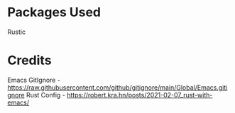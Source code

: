 # Packages Used

Rustic


# Credits

Emacs GitIgnore - https://raw.githubusercontent.com/github/gitignore/main/Global/Emacs.gitignore
Rust Config - https://robert.kra.hn/posts/2021-02-07_rust-with-emacs/
